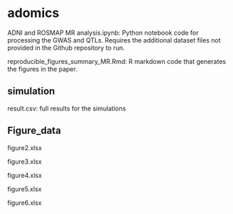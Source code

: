 # adomics

ADNI and ROSMAP MR analysis.ipynb: Python notebook code for processing the GWAS and QTLs. Requires the additional dataset files not provided in the Github repository to run.

reproducible_figures_summary_MR.Rmd: R markdown code that generates the figures in the paper.

## simulation

result.csv: full results for the simulations

## Figure_data

figure2.xlsx

figure3.xlsx

figure4.xlsx

figure5.xlsx

figure6.xlsx
